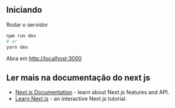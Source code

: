 ## Iniciando

Rodar o servidor

```bash
npm run dev
# or
yarn dev
```

Abra em [http://localhost:3000](http://localhost:3000) 

## Ler mais na documentação do next js
- [Next.js Documentation](https://nextjs.org/docs) - learn about Next.js features and API.
- [Learn Next.js](https://nextjs.org/learn) - an interactive Next.js tutorial.
